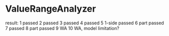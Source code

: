 # ValueRangeAnalyzer

result:
1 passed
2 passed
3 passed
4 passed
5 1-side passed
6 part passed
7 passed
8 part passed
9 WA
10 WA, model limitation?

